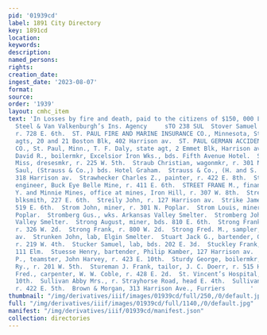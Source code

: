 ```yaml
---
pid: '01939cd'
label: 1891 City Directory
key: 1891cd
location: 
keywords: 
description: 
named_persons: 
rights: 
creation_date: 
ingest_date: '2023-08-07'
format: 
source: 
order: '1939'
layout: cmhc_item
text: 'In Losses by fire and death, paid to the citizens of $150, 000 Leadville by
  Steel & Van Valkenburgh’s Ins. Agency     sTO 238 SUL  Stover Samuel C., miner,
  r. 728 E. 6th.  ST. PAUL FIRE AND MARINE INSURANCE CO., Minnesota, Steel & Van Valkenburgh,
  agts, 20 and 21 Boston Blk, 402 Harrison av.  ST. PAUL GERMAN ACCIDENT INSURANCE
  CO., St. Paul, Minn., T. F. Daly, state agt, 2 Emmet Blk, Harrison av, cor. 5th.  Strain
  David R., boilermkr, Excelsior Iron Wks., bds. Fifth Avenue Hotel.  Strake Sena
  Miss, dresesmkr, r. 225 W. 5th.  Straub Christian, wagonmkr, r. 301 N. Poplar.  Strauss
  Saul, (Strauss & Co.,) bds. Hotel Graham.  Strauss & Co., (H. and S. Strauss,) clothing,
  318 Harrison av.  Strawhecker Charles Z., painter, r. 422 E. 8th.  Stray James,
  engineer, Buck Eye Belle Mine, r. 411 E. 6th.  STREET FRANE M., financial agt, A.
  Y. and Minnie Mines, office at mines, Iron Hill, r. 307 W. 8th.  Street Samuel A.,
  blksmith, 227 E. 6th.  Streily John, r. 127 Harrison av.  Strike James, miner, r.
  519 E. 6th.  Strom John, miner, r. 301 N. Poplar.  Strom Louis, miner, r. 301 N.
  Poplar.  Stromberg Gus., wks. Arkansas Valley Smelter.  Stromberg John, wks. Arkansas
  Valley Smelter.  Strong August, miner, bds. 810 E. 6th.  Strong Frank, engineer,
  r. 326 W. 2d.  Strong Frank, r. 800 W. 2d.  Strong Fred. M., sampler, r. 124 Harrison
  av.  Strunken John, lab, Elgin Smelter.  Stuart Jack G., bartender, G. M. Richter,
  r. 219 W. 4th.  Stucker Samuel, lab, bds. 202 E. 3d.  Stuckley Frank, miner, r.
  111 Elm.  Stuesse Henry, bartender, Philip Kamber, 127 Harrison av.  Stults Albert
  P., teamster, John Harvey, r. 423 E. 10th.  Sturdy George, boilermkr, Colo. Mid.
  Ry., r. 201 W. 5th.  Stureman J. Frank, tailor, J. C. Doerr, r. 515 Harrison av.  Stuthman
  Fred., carpenter, W. W. Coble, r. 428 E. 2d.  St. Vincent’s Hospital, Hemlock, cor.
  10th.  Sullivan Abby Mrs., r. Strayhorse Road, head E. 4th.  Sullivan Charles, miner,
  r. 422 E. 5th.  Brown & Morgan, 313 Harrison Ave., Furriers       '
thumbnail: "/img/derivatives/iiif/images/01939cd/full/250,/0/default.jpg"
full: "/img/derivatives/iiif/images/01939cd/full/1140,/0/default.jpg"
manifest: "/img/derivatives/iiif/01939cd/manifest.json"
collection: directories
---
```

